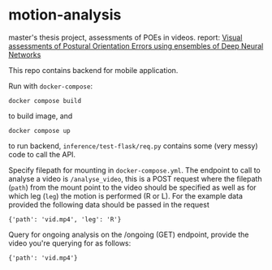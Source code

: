 # motion-analysis

master's thesis project, assessments of POEs in videos.
report: [Visual assessments of Postural Orientation Errors using ensembles of Deep Neural Networks](https://github.com/filipkro/motion-analysis/blob/master/tex/mt-motion-analysis.pdf)

This repo contains backend for mobile application. 

Run with `docker-compose`:
```
docker compose build
```
to build image, and
```
docker compose up
```
to run backend, `inference/test-flask/req.py` contains some (very messy) code to call the API.


Specify filepath for mounting in `docker-compose.yml`. The endpoint to call to analyse a video is `/analyse_video`, this is a POST request where the filepath (`path`) from the mount point to the video should be specified as well as for which leg (`leg`) the motion is performed (R or L). For the example data provided the following data should be passed in the request

```
{'path': 'vid.mp4', 'leg': 'R'}
```

Query for ongoing analysis on the /ongoing (GET) endpoint, provide the video you're querying for as follows:

```
{'path': 'vid.mp4'}
```
